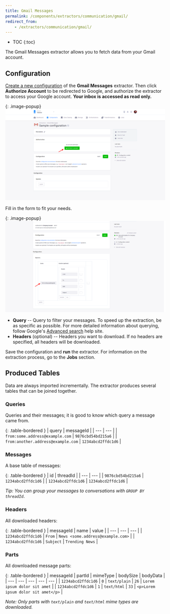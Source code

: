 ```yaml
---
title: Gmail Messages
permalink: /components/extractors/communication/gmail/
redirect_from:
    - /extractors/communication/gmail/
---
```


* TOC
{:toc}

The Gmail Messages extractor allows you to fetch data from your Gmail account.

## Configuration
[Create a new configuration](/components/#creating-component-configuration) of the **Gmail Messages** extractor.
Then click **Authorize Account** to be redirected to Google, and authorize the extractor to access your Google account. 
**Your inbox is accessed as read only.**

{: .image-popup}
![Gmail - authorize account](/components/extractors/communication/gmail/gmail-1.png)

Fill in the form to fit your needs.

{: .image-popup}
![Gmail - configure queries](/components/extractors/communication/gmail/gmail-2.png)

- **Query** -- Query to filter your messages. To speed up the extraction, be as specific as possible. 
For more detailed information about querying, follow Google's [Advanced search](https://support.google.com/mail/answer/7190?hl=en) help site.
- **Headers** (optional) -- Headers you want to download. If no headers are specified, all headers will be downloaded.

Save the configuration and **run** the extractor. For information on the extraction process, go to the **Jobs** section.

## Produced Tables
Data are always imported incrementally. The extractor produces several tables that can be joined together.

### Queries
Queries and their messages; it is good to know which query a message came from.

{: .table-bordered }
| query | messageId |
| --- | --- |
| `from:some.address@example.com` | `9876cbd54bd215a6` |
| `from:another.address@example.com` | `1234abcd2ffdc1d6` |

### Messages
A base table of messages:

{: .table-bordered }
| id | threadId |
| --- | --- |
| `9876cbd54bd215a6` | `1234abcd2ffdc1d6` |
| `1234abcd2ffdc1d6` | `1234abcd2ffdc1d6` |

*Tip: You can group your messages to conversations with `GROUP BY threadId`*.

### Headers
All downloaded headers:

{: .table-bordered }
| messageId | name | value |
| --- | --- | --- |
| `1234abcd2ffdc1d6` | `From` | `News <some.address@example.com>` |
| `1234abcd2ffdc1d6` | `Subject` | `Trending News` |

### Parts
All downloaded message parts:

{: .table-bordered }
| messageId | partId | mimeType | bodySize | bodyData |
| --- | --- | --- | --- | --- |
| `1234abcd2ffdc1d6` | `0` | `text/plain` | `26` | `Lorem ipsum dolor sit amet` |
| `1234abcd2ffdc1d6` | `1` | `text/html` | `33` | `<p>Lorem ipsum dolor sit amet</p>` |

*Note: Only parts with `text/plain` and `text/html` mime types are downloaded.*
